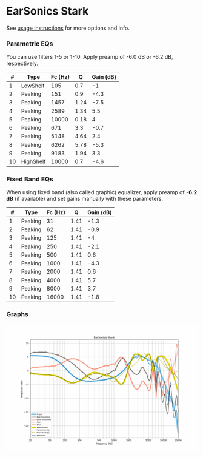 # EarSonics Stark
See [usage instructions](https://github.com/jaakkopasanen/AutoEq#usage) for more options and info.

### Parametric EQs
You can use filters 1-5 or 1-10. Apply preamp of -6.0 dB or -6.2 dB, respectively.

|   # | Type      |   Fc (Hz) |    Q |   Gain (dB) |
|-----|-----------|-----------|------|-------------|
|   1 | LowShelf  |       105 | 0.7  |        -1   |
|   2 | Peaking   |       151 | 0.9  |        -4.3 |
|   3 | Peaking   |      1457 | 1.24 |        -7.5 |
|   4 | Peaking   |      2589 | 1.34 |         5.5 |
|   5 | Peaking   |     10000 | 0.18 |         4   |
|   6 | Peaking   |       671 | 3.3  |        -0.7 |
|   7 | Peaking   |      5148 | 4.64 |         2.4 |
|   8 | Peaking   |      6262 | 5.78 |        -5.3 |
|   9 | Peaking   |      9183 | 1.94 |         3.3 |
|  10 | HighShelf |     10000 | 0.7  |        -4.6 |

### Fixed Band EQs
When using fixed band (also called graphic) equalizer, apply preamp of **-6.2 dB** (if available) and set gains manually with these parameters.

|   # | Type    |   Fc (Hz) |    Q |   Gain (dB) |
|-----|---------|-----------|------|-------------|
|   1 | Peaking |        31 | 1.41 |        -1.3 |
|   2 | Peaking |        62 | 1.41 |        -0.9 |
|   3 | Peaking |       125 | 1.41 |        -4   |
|   4 | Peaking |       250 | 1.41 |        -2.1 |
|   5 | Peaking |       500 | 1.41 |         0.6 |
|   6 | Peaking |      1000 | 1.41 |        -4.3 |
|   7 | Peaking |      2000 | 1.41 |         0.6 |
|   8 | Peaking |      4000 | 1.41 |         5.7 |
|   9 | Peaking |      8000 | 1.41 |         3.7 |
|  10 | Peaking |     16000 | 1.41 |        -1.8 |

### Graphs
![](./EarSonics%20Stark.png)

